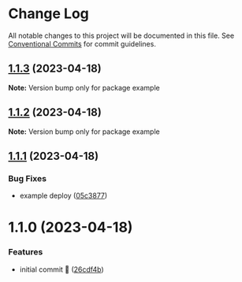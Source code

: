 # Change Log

All notable changes to this project will be documented in this file.
See [Conventional Commits](https://conventionalcommits.org) for commit guidelines.

## [1.1.3](https://github.com/React95/gatsby-theme/compare/example@1.1.2...example@1.1.3) (2023-04-18)

**Note:** Version bump only for package example





## [1.1.2](https://github.com/React95/gatsby-theme/compare/example@1.1.1...example@1.1.2) (2023-04-18)

**Note:** Version bump only for package example





## [1.1.1](https://github.com/React95/gatsby-theme/compare/example@1.1.0...example@1.1.1) (2023-04-18)


### Bug Fixes

* example deploy ([05c3877](https://github.com/React95/gatsby-theme/commit/05c3877ad56127af57f443b4da154e81416b3ef1))





# 1.1.0 (2023-04-18)


### Features

* initial commit :tada: ([26cdf4b](https://github.com/React95/gatsby-theme/commit/26cdf4beb46ba1184159f07e768b013b61df3919))
